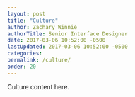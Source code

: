 ```yaml
---
layout: post
title: "Culture"
author: Zachary Winnie
authorTitle: Senior Interface Designer
date: 2017-03-06 10:52:00 -0500
lastUpdated: 2017-03-06 10:52:00 -0500
categories: 
permalink: /culture/
order: 20
---
```

Culture content here.